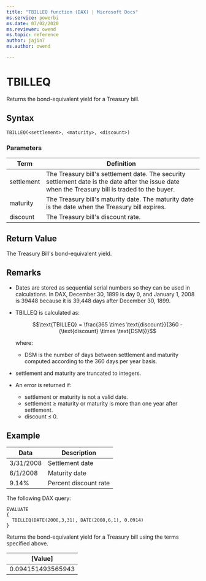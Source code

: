 ```yaml
---
title: "TBILLEQ function (DAX) | Microsoft Docs"
ms.service: powerbi
ms.date: 07/02/2020
ms.reviewer: owend
ms.topic: reference
author: jajin7
ms.author: owend

---
```


# TBILLEQ

Returns the bond-equivalent yield for a Treasury bill.

## Syntax

```dax
TBILLEQ(<settlement>, <maturity>, <discount>)
```

### Parameters

|Term|Definition|  
|--------|--------------|  
|settlement|The Treasury bill's settlement date. The security settlement date is the date after the issue date when the Treasury bill is traded to the buyer.|
|maturity|The Treasury bill's maturity date. The maturity date is the date when the Treasury bill expires.|
|discount|The Treasury bill's discount rate.|

## Return Value

The Treasury Bill's bond-equivalent yield.

## Remarks

- Dates are stored as sequential serial numbers so they can be used in calculations. In DAX, December 30, 1899 is day 0, and January 1, 2008 is 39448 because it is 39,448 days after December 30, 1899.

- TBILLEQ is calculated as:

  $$\text{TBILLEQ} = \frac{365 \times \text{discount}}{360 - (\text{discount} \times \text{DSM})}$$

  where:

  - $\text{DSM}$ is the number of days between settlement and maturity computed according to the 360 days per year basis.

- settlement and maturity are truncated to integers.

- An error is returned if:
  - settlement or maturity is not a valid date.
  - settlement ≥ maturity or maturity is more than one year after settlement.
  - discount ≤ 0.

## Example

| **Data**  | **Description**       |
| --------- | --------------------- |
| 3/31/2008 | Settlement date       |
| 6/1/2008  | Maturity date         |
| 9.14%     | Percent discount rate |

The following DAX query:

```dax
EVALUATE
{
  TBILLEQ(DATE(2008,3,31), DATE(2008,6,1), 0.0914)
}
```

Returns the bond-equivalent yield for a Treasury bill using the terms specified above.

| **[Value]**     |
| ----------------- |
| 0.094151493565943 |
